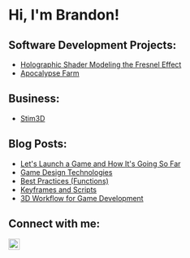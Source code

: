 <h1>Hi, I'm Brandon! <br/></h1>

<h2>Software Development Projects:</h2>

- [Holographic Shader Modeling the Fresnel Effect](https://github.com/plumbobb/HolographicShader/tree/main)
- [Apocalypse Farm](https://github.com/ekstromm/CapstoneGame)

<h2>Business:</h2>

- [Stim3D](https://www.etsy.com/shop/Stim3D?ref=shop-header-name&listing_id=1898600037&from_page=listing)

<h2>Blog Posts:</h2>

- [Let's Launch a Game and How It's Going So Far](https://blogs.oregonstate.edu/programmingwithplumbo/lets-launch-a-game-and-how-its-going-so-far/)
- [Game Design Technologies](https://blogs.oregonstate.edu/programmingwithplumbo/technologies/)
- [Best Practices (Functions)](https://blogs.oregonstate.edu/programmingwithplumbo/best-practices-functions/)
- [Keyframes and Scripts](https://blogs.oregonstate.edu/programmingwithplumbo/keyframes-and-scripts/)
- [3D Workflow for Game Development](https://blogs.oregonstate.edu/programmingwithplumbo/3d-workflow-for-game-development/)

<h2>Connect with me:</h2>

[<img align="left" alt="BrandonPlumbo | LinkedIn" width="22px" src="https://cdn.jsdelivr.net/npm/simple-icons@v3/icons/linkedin.svg" />][linkedin]

[linkedin]: https://www.linkedin.com/in/brandon-p-255226104
